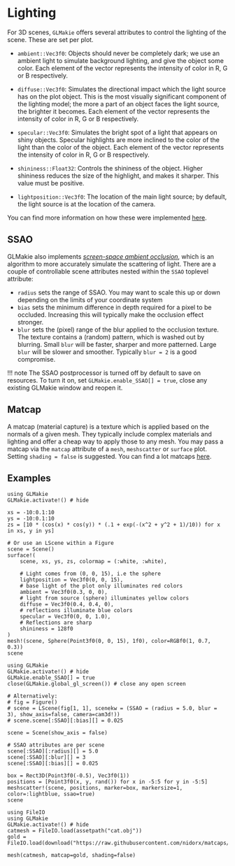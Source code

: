 # Lighting

For 3D scenes, `GLMakie` offers several attributes to control the lighting of the scene. These are set per plot.

- `ambient::Vec3f0`: Objects should never be completely dark; we use an ambient light to simulate background lighting, and give the object some color. Each element of the vector represents the intensity of color in R, G or B respectively.
- `diffuse::Vec3f0`: Simulates the directional impact which the light source has on the plot object. This is the most visually significant component of the lighting model; the more a part of an object faces the light source, the brighter it becomes. Each element of the vector represents the intensity of color in R, G or B respectively.
- `specular::Vec3f0`: Simulates the bright spot of a light that appears on shiny objects. Specular highlights are more inclined to the color of the light than the color of the object. Each element of the vector represents the intensity of color in R, G or B respectively.

- `shininess::Float32`: Controls the shininess of the object. Higher shininess reduces the size of the highlight, and makes it sharper. This value must be positive.
- `lightposition::Vec3f0`: The location of the main light source; by default, the light source is at the location of the camera.

You can find more information on how these were implemented [here](https://learnopengl.com/Lighting/Basic-Lighting).

## SSAO

GLMakie also implements [_screen-space ambient occlusion_](https://learnopengl.com/Advanced-Lighting/SSAO), which is an algorithm to more accurately simulate the scattering of light. There are a couple of controllable scene attributes nested within the `SSAO` toplevel attribute:

- `radius` sets the range of SSAO. You may want to scale this up or
  down depending on the limits of your coordinate system
- `bias` sets the minimum difference in depth required for a pixel to
  be occluded. Increasing this will typically make the occlusion
  effect stronger.
- `blur` sets the (pixel) range of the blur applied to the occlusion texture.
  The texture contains a (random) pattern, which is washed out by
  blurring. Small `blur` will be faster, sharper and more patterned.
  Large `blur` will be slower and smoother. Typically `blur = 2` is
  a good compromise.

!!! note
    The SSAO postprocessor is turned off by default to save on resources. To turn it on, set `GLMakie.enable_SSAO[] = true`, close any existing GLMakie window and reopen it.

## Matcap

A matcap (material capture) is a texture which is applied based on the normals of a given mesh. They typically include complex materials and lighting and offer a cheap way to apply those to any mesh. You may pass a matcap via the `matcap` attribute of a `mesh`, `meshscatter` or `surface` plot. Setting `shading = false` is suggested. You can find a lot matcaps [here](https://github.com/nidorx/matcaps).

## Examples

```@example 1
using GLMakie
GLMakie.activate!() # hide

xs = -10:0.1:10
ys = -10:0.1:10
zs = [10 * (cos(x) * cos(y)) * (.1 + exp(-(x^2 + y^2 + 1)/10)) for x in xs, y in ys]

# Or use an LScene within a Figure
scene = Scene()
surface!(
    scene, xs, ys, zs, colormap = (:white, :white),

    # Light comes from (0, 0, 15), i.e the sphere
    lightposition = Vec3f0(0, 0, 15),
    # base light of the plot only illuminates red colors
    ambient = Vec3f0(0.3, 0, 0),
    # light from source (sphere) illuminates yellow colors
    diffuse = Vec3f0(0.4, 0.4, 0),
    # reflections illuminate blue colors
    specular = Vec3f0(0, 0, 1.0),
    # Reflections are sharp
    shininess = 128f0
)
mesh!(scene, Sphere(Point3f0(0, 0, 15), 1f0), color=RGBf0(1, 0.7, 0.3))
scene
```

```@example 1
using GLMakie
GLMakie.activate!() # hide
GLMakie.enable_SSAO[] = true
close(GLMakie.global_gl_screen()) # close any open screen

# Alternatively:
# fig = Figure()
# scene = LScene(fig[1, 1], scenekw = (SSAO = (radius = 5.0, blur = 3), show_axis=false, camera=cam3d!))
# scene.scene[:SSAO][:bias][] = 0.025

scene = Scene(show_axis = false)

# SSAO attributes are per scene
scene[:SSAO][:radius][] = 5.0
scene[:SSAO][:blur][] = 3
scene[:SSAO][:bias][] = 0.025

box = Rect3D(Point3f0(-0.5), Vec3f0(1))
positions = [Point3f0(x, y, rand()) for x in -5:5 for y in -5:5]
meshscatter!(scene, positions, marker=box, markersize=1, color=:lightblue, ssao=true)
scene
```

```@example 1
using FileIO
using GLMakie
GLMakie.activate!() # hide
catmesh = FileIO.load(assetpath("cat.obj"))
gold = FileIO.load(download("https://raw.githubusercontent.com/nidorx/matcaps/master/1024/E6BF3C_5A4719_977726_FCFC82.png"))

mesh(catmesh, matcap=gold, shading=false)
```

